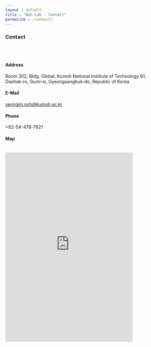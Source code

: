 ```yaml
---
layout : default
title : "Noh Lab - Contact"
permalink : /contact/
---
```


<h3 style="font-weight:bold;">Contact</h3>
<br>
<br>


<h4 style="font-weight:bold;">Address</h4>

Room 302, Bldg. Global, Kumoh National Institute of Technology
61, Daehak-ro, Gumi-si, Gyeongsangbuk-do, Republic of Korea


<h4 style="font-weight:bold;">E-Mail</h4>

seongjin.noh@kumoh.ac.kr
<br>

<h4 style="font-weight:bold;">Phone</h4>

+82-54-478-7621
<br>

<h4 style="font-weight:bold;">Map</h4>
<br>

<div style="margin-bottom:20px;">
  <iframe width="80%" height="600" frameborder="0" scrolling="no" marginheight="0" marginwidth="0" src="https://maps.google.com/maps?width=100%25&amp;height=600&amp;hl=en&amp;q=%EA%B2%BD%EC%83%81%EB%B6%81%EB%8F%84%20%EA%B5%AC%EB%AF%B8%EC%8B%9C%20%EB%8C%80%ED%95%99%EB%A1%9C%2061+(%EA%B8%88%EC%98%A4%EA%B3%B5%EA%B3%BC%EB%8C%80%ED%95%98%EA%B5%90%20%EC%88%98%EB%AC%B8%ED%95%99%20%EC%97%B0%EA%B5%AC%EC%8B%A4)&amp;t=&amp;z=14&amp;ie=UTF8&amp;iwloc=B&amp;output=embed">
    <a href="https://www.gps.ie/marine-gps/">shipping gps</a>
  </iframe>
 </div>
